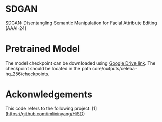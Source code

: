# SDGAN
SDGAN: Disentangling Semantic Manipulation for Facial Attribute Editing (AAAI-24)

# Pretrained Model
The model checkpoint can be downloaded using [Google Drive link](https://drive.google.com/file/d/13K3G806OVdyuGi-1eJkjsH3-3b6e4Rm8/view?usp=drive_link). The checkpoint should be located in the path core/outputs/celeba-hq_256/checkpoints.

# Ackonwledgements
This code refers to the following project:
[1] (https://github.com/imlixinyang/HiSD)
